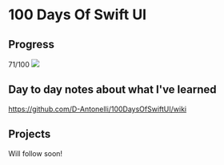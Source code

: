 # 100 Days Of Swift UI

## Progress
71/100
![](https://geps.dev/progress/70)

## Day to day notes about what I've learned
https://github.com/D-Antonelli/100DaysOfSwiftUI/wiki

## Projects
Will follow soon!
